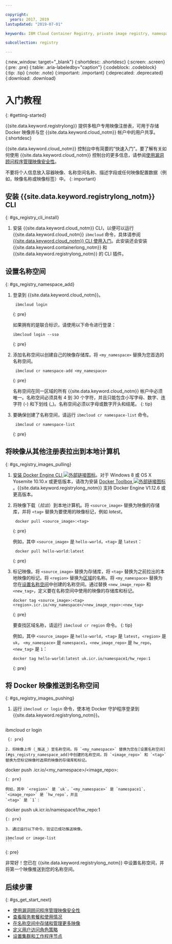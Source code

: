 ```yaml
---

copyright:
  years: 2017, 2019
lastupdated: "2019-07-01"

keywords: IBM Cloud Container Registry, private image registry, namespaces, image security, cli, namespaces, tutorial, Docker, images, registry

subcollection: registry

---
```


{:new_window: target="_blank"}
{:shortdesc: .shortdesc}
{:screen: .screen}
{:pre: .pre}
{:table: .aria-labeledby="caption"}
{:codeblock: .codeblock}
{:tip: .tip}
{:note: .note}
{:important: .important}
{:deprecated: .deprecated}
{:download: .download}

# 入门教程
{: #getting-started}

{{site.data.keyword.registrylong}} 提供多租户专用映像注册表，可用于存储 Docker 映像并与您 {{site.data.keyword.cloud_notm}} 帐户中的用户共享。
{:shortdesc}

{{site.data.keyword.cloud_notm}} 控制台中有简要的“快速入门”。要了解有关如何使用 {{site.data.keyword.cloud_notm}} 控制台的更多信息，请参阅[使用漏洞顾问程序管理映像安全性](/docs/services/va?topic=va-va_index)。

不要将个人信息放入容器映像、名称空间名称、描述字段或任何映像配置数据（例如，映像名称或映像标签）中。
{: important}

## 安装 {{site.data.keyword.registrylong_notm}} CLI
{: #gs_registry_cli_install}

1. 安装 {{site.data.keyword.cloud_notm}} CLI，以便可以运行 {{site.data.keyword.cloud_notm}} `ibmcloud` 命令，具体请参阅 [{{site.data.keyword.cloud_notm}} CLI 使用入门](/docs/cli?topic=cloud-cli-getting-started)。此安装还会安装 {{site.data.keyword.containerlong_notm}} 和 {{site.data.keyword.registrylong_notm}} 的 CLI 插件。

## 设置名称空间
{: #gs_registry_namespace_add}

1. 登录到 {{site.data.keyword.cloud_notm}}。

   ```
    ibmcloud login
    ```
   {: pre}

   如果拥有的是联合标识，请使用以下命令进行登录：

   ```
   ibmcloud login --sso
   ```
   {: pre}

2. 添加名称空间以创建自己的映像存储库。将 `<my_namespace>` 替换为您首选的名称空间。

   ```
    ibmcloud cr namespace-add <my_namespace>
    ```
   {: pre}

   名称空间在同一区域的所有 {{site.data.keyword.cloud_notm}} 帐户中必须唯一。名称空间必须具有 4 到 30 个字符，并且只能包含小写字母、数字、连字符 (-) 和下划线 (_)。名称空间必须以字母或数字开头和结尾。
   {: tip}

3. 要确保创建了名称空间，请运行 `ibmcloud cr namespace-list` 命令。

   ```
    ibmcloud cr namespace-list
    ```
   {: pre}

## 将映像从其他注册表拉出到本地计算机
{: #gs_registry_images_pulling}

1. [安装 Docker Engine CLI ![外部链接图标](../../icons/launch-glyph.svg "外部链接图标")](https://www.docker.com/products/container-runtime#/download)。对于 Windows 8 或 OS X Yosemite 10.10.x 或更低版本，请改为安装 [Docker Toolbox ![外部链接图标](../../icons/launch-glyph.svg "外部链接图标")](https://docs.docker.com/toolbox/)。{{site.data.keyword.registrylong_notm}} 支持 Docker Engine V1.12.6 或更高版本。

2. 将映像下载（_拉出_）到本地计算机。将 `<source_image>` 替换为映像的存储库，并将 `<tag>` 替换为要使用的映像标记，例如 _latest_。

   ```
    docker pull <source_image>:<tag>
    ```
   {: pre}

   例如，其中 `<source_image>` 是 `hello-world`，`<tag>` 是 `latest`：

   ```
    docker pull hello-world:latest
    ```
   {: pre}

3. 标记映像。将 `<source_image>` 替换为存储库，将 `<tag>` 替换为之前拉出的本地映像的标记。将 `<region>` 替换为[区域](/docs/services/Registry?topic=registry-registry_overview#registry_regions)的名称。将 `<my_namespace>` 替换为您在[设置名称空间](#gs_registry_namespace_add)中创建的名称空间。通过替换 `<new_image_repo>` 和 `<new_tag>`，定义要在名称空间中使用的映像的存储库和标记。

   ```
   docker tag <source_image>:<tag> <region>.icr.io/<my_namespace>/<new_image_repo>:<new_tag>
   ```
   {: pre}

   要查找区域名称，请运行 `ibmcloud cr region` 命令。
   {: tip}

   例如，其中 `<source_image>` 是 `hello-world`，`<tag>` 是 `latest`，`<region>` 是 `uk`，
`<my_namespace>` 是 `namespace1`，`<new_image_repo>` 是 `hw_repo`，`<new_tag>` 是 `1`：

   ```
   docker tag hello-world:latest uk.icr.io/namespace1/hw_repo:1
   ```
   {: pre}

## 将 Docker 映像推送到名称空间
{: #gs_registry_images_pushing}

1. 运行 `ibmcloud cr login` 命令，使本地 Docker 守护程序登录到 {{site.data.keyword.registrylong_notm}}。

   ```
  ibmcloud cr login
  ```
   {: pre}

2. 将映像上传（_推送_）至名称空间。将 `<my_namespace>` 替换为您在[设置名称空间](#gs_registry_namespace_add)中创建的名称空间，将 `<image_repo>` 和 `<tag>` 替换为您标记映像时选择的映像的存储库和标记。

   ```
   docker push <region>.icr.io/<my_namespace>/<image_repo>:<tag>
   ```
   {: pre}
   
   例如，其中 `<region>` 是 `uk`，`<my_namespace>` 是 `namespace1`，`<image_repo>` 是 `hw_repo`，并且
`<tag>` 是 `1`：

   ```
   docker push uk.icr.io/namespace1/hw_repo:1
   ```
   {: pre}

3. 通过运行以下命令，验证已成功推送映像。

   ```
    ibmcloud cr image-list
    ```
   {: pre}

非常好！您已在 {{site.data.keyword.registrylong_notm}} 中设置名称空间，并将第一个映像推送到您的名称空间。

## 后续步骤
{: #gs_get_start_next}

- [使用漏洞顾问程序管理映像安全性](/docs/services/va?topic=va-va_index)
- [查看服务套餐和使用情况](/docs/services/Registry?topic=registry-registry_overview#registry_plans)
- [在名称空间中存储和管理更多映像](/docs/services/Registry?topic=registry-registry_images_)
- [定义用户访问角色策略](/docs/services/Registry?topic=registry-user#user)
- [设置集群和工作程序节点](/docs/containers?topic=containers-clusters#clusters)
